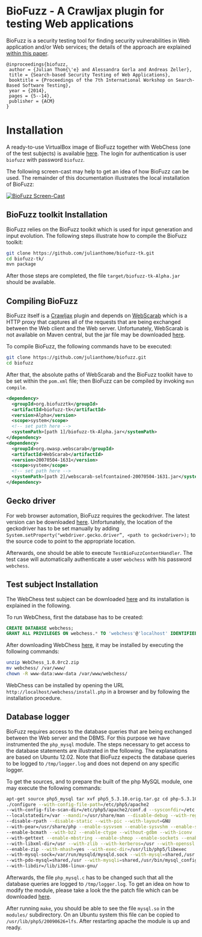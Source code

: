 # BioFuzz - A Crawljax plugin for testing Web applications

BioFuzz is a security testing tool for finding security vulnerabilities
in Web application and/or Web services; the details of the approach are explained [within this paper](http://www.specmate.org/papers/2014-06-Search-BasedSecurityTestingofWebApplications.pdf).

```
@inproceedings{biofuzz,
 author = {Julian Thom{\'e} and Alessandra Gorla and Andreas Zeller},
 title = {Search-based Security Testing of Web Applications},
 booktitle = {Proceedings of the 7th International Workshop on Search-Based Software Testing},
 year = {2014},
 pages = {5--14},
 publisher = {ACM}
}
```

# Installation

A ready-to-use VirtualBox image of BioFuzz together with WebChess (one of the
test subjects) is available
[here](https://dropit.uni.lu/invitations?share=7b342c0065d6c1fbae57&dl=1). The
login for authentication is user `biofuzz` with password `biofuzz`. 

The following screen-cast may help to get an idea of how BioFuzz can be used.
The remainder of this documentation illustrates the local installation of
BioFuzz:

[![BioFuzz Screen-Cast](https://img.youtube.com/vi/LZ-uTCcPF00/0.jpg)](https://www.youtube.com/watch?v=LZ-uTCcPF00)




## BioFuzz toolkit Installation

BioFuzz relies on the BioFuzz toolkit which is used for input generation and
input evolution. The following steps illustrate how to compile the BioFuzz
toolkit:

```bash
git clone https://github.com/julianthome/biofuzz-tk.git
cd biofuzz-tk/
mvn package
```
After those steps are completed, the file `target/biofuzz-tk-Alpha.jar` should be available.

## Compiling BioFuzz

BioFuzz itself is a [Crawljax](http://crawljax.com/) plugin and depends on [WebScarab](https://www.owasp.org/index.php/Category:OWASP_WebScarab_Project) which is a HTTP proxy that captures all of the requests that are being exchanged between the Web client and the Web server. Unfortunately, WebScarab is not available on Maven central, but the jar file may be downloaded [here](https://dropit.uni.lu/invitations?share=e885a411e83da098b6e5&dl=1).

To compile BioFuzz, the following commands have to be executed:

```bash
git clone https://github.com/julianthome/biofuzz.git
cd biofuzz
```

After that, the absolute paths of WebScarab and the BioFuzz toolkit have to be set within the `pom.xml` file; then BioFuzz can be compiled by invoking `mvn compile`.

```xml
<dependency>
  <groupId>org.biofuzztk</groupId>
  <artifactId>biofuzz-tk</artifactId>
  <version>Alpha</version>
  <scope>system</scope>
  <!-- set path here -->
  <systemPath>[path 1]/biofuzz-tk-Alpha.jar</systemPath>
</dependency>
<dependency>
  <groupId>org.owasp.webscarab</groupId>
  <artifactId>WebScarab</artifactId>
  <version>20070504-1631</version>
  <scope>system</scope>
  <!-- set path here -->
  <systemPath>[path 2]/webscarab-selfcontained-20070504-1631.jar</systemPath>
</dependency>
```

## Gecko driver
For web browser automation, BioFuzz requires the geckodriver. The latest
version can be downloaded [here](https://github.com/mozilla/geckodriver/releases).
Unfortunately, the location of the geckodriver has to be set manually by
adding `System.setProperty("webdriver.gecko.driver”, <path to geckodriver>);` to the source code to point to the appropriate location.

Afterwards, one should be able to execute `TestBioFuzzContentHandler`.
The test case will automatically authenticate a user `webchess` with his
password `webchess`.


## Test subject Installation

The WebChess test subject can be downloaded [here](https://dropit.uni.lu/invitations?share=fe516183383ae5410973&dl=1) and its installation is explained in the following.

To run WebChess, first the database has to be created:

```sql
CREATE DATABASE webchess;
GRANT ALL PRIVILEGES ON webchess.* TO 'webchess'@'localhost' IDENTIFIED BY 'webchess';
```

After downloading WebChess [here](https://dropit.uni.lu/invitations?share=fe516183383ae5410973&dl=1), it may be installed by executing the following commands:

```bash
unzip WebChess_1.0.0rc2.zip
mv webchess/ /var/www/
chown -R www-data:www-data /var/www/webchess/
```

WebChess can be installed by opening the URL `http://localhost/webchess/install.php` in a browser and by following the installation procedure.

## Database logger

BioFuzz requires access to the database queries that are being
exchanged between the Web server and the DBMS. For this purpose we
have instrumented the `php_mysql` module. The steps necessary to get
access to the database statements are illustrated in the following.
The explanations are based on Ubuntu 12.02. Note that BioFuzz expects the
database queries to be logged to `/tmp/logger.log` and does not depend on any specific logger.

To get the sources, and to prepare the built of the php MySQL module,
one may execute the following commands:

```bash 
apt-get source php5_mysql tar xvf php5_5.3.10.orig.tar.gz cd php-5.3.10
./configure --with-config-file-path=/etc/php5/apache2
--with-config-file-scan-dir=/etc/php5/apache2/conf.d --sysconfdir=/etc
--localstatedir=/var --mandir=/usr/share/man --disable-debug --with-regex=php
--disable-rpath --disable-static --with-pic --with-layout=GNU
--with-pear=/usr/share/php --enable-sysvsem --enable-sysvshm --enable-sysvmsg
--enable-bcmath --with-bz2 --enable-ctype --without-gdbm --with-iconv
--with-gettext --enable-mbstring --enable-shmop --enable-sockets --enable-wddx
--with-libxml-dir=/usr --with-zlib --with-kerberos=/usr --with-openssl
--enable-zip --with-mhash=yes --with-exec-dir=/usr/lib/php5/libexec
--with-mysql-sock=/var/run/mysqld/mysqld.sock --with-mysql=shared,/usr
--with-pdo-mysql=shared,/usr --with-mysqli=shared,/usr/bin/mysql_config
--with-libdir=/lib/i386-linux-gnu/ 
```

Afterwards, the file `php_mysql.c` has to be changed such that all the database
queries are logged to `/tmp/logger.log`. To get an idea on how to modify the module, please take a look the the patch file which can be downloaded [here](https://dropit.uni.lu/invitations?share=1e41f6ff2fea40927e1a&dl=1).

After running `make`, you should be able to see the file `mysql.so` in
the `modules/` subdirectory. On an Ubuntu system this file can be
copied to `/usr/lib/php5/20090626+lfs`. After restarting apache the module is up and ready.
